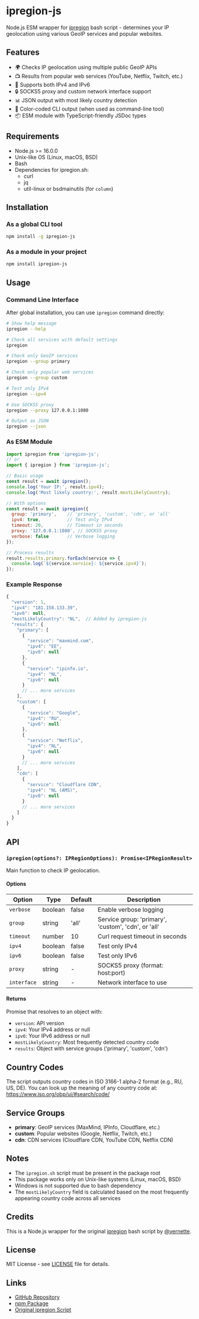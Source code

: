 # ipregion-js

Node.js ESM wrapper for [ipregion](https://github.com/vernette/ipregion) bash script - determines your IP geolocation using various GeoIP services and popular websites.

## Features

- 🌍 Checks IP geolocation using multiple public GeoIP APIs
- 📺 Results from popular web services (YouTube, Netflix, Twitch, etc.)
- 🔄 Supports both IPv4 and IPv6
- 🔒 SOCKS5 proxy and custom network interface support
- 📊 JSON output with most likely country detection
- 🎨 Color-coded CLI output (when used as command-line tool)
- 📦 ESM module with TypeScript-friendly JSDoc types

## Requirements

- Node.js >= 16.0.0
- Unix-like OS (Linux, macOS, BSD)
- Bash
- Dependencies for ipregion.sh:
  - curl
  - jq
  - util-linux or bsdmainutils (for `column`)

## Installation

### As a global CLI tool

```bash
npm install -g ipregion-js
```

### As a module in your project

```bash
npm install ipregion-js
```

## Usage

### Command Line Interface

After global installation, you can use `ipregion` command directly:

```bash
# Show help message
ipregion --help

# Check all services with default settings
ipregion

# Check only GeoIP services
ipregion --group primary

# Check only popular web services
ipregion --group custom

# Test only IPv4
ipregion --ipv4

# Use SOCKS5 proxy
ipregion --proxy 127.0.0.1:1080

# Output as JSON
ipregion --json
```

### As ESM Module

```javascript
import ipregion from 'ipregion-js';
// or
import { ipregion } from 'ipregion-js';

// Basic usage
const result = await ipregion();
console.log('Your IP:', result.ipv4);
console.log('Most likely country:', result.mostLikelyCountry);

// With options
const result = await ipregion({
  group: 'primary',    // 'primary', 'custom', 'cdn', or 'all'
  ipv4: true,          // Test only IPv4
  timeout: 20,         // Timeout in seconds
  proxy: '127.0.0.1:1080', // SOCKS5 proxy
  verbose: false       // Verbose logging
});

// Process results
result.results.primary.forEach(service => {
  console.log(`${service.service}: ${service.ipv4}`);
});
```

### Example Response

```javascript
{
  "version": 1,
  "ipv4": "181.158.133.39",
  "ipv6": null,
  "mostLikelyCountry": "NL",  // Added by ipregion-js
  "results": {
    "primary": [
      {
        "service": "maxmind.com",
        "ipv4": "EE",
        "ipv6": null
      },
      {
        "service": "ipinfo.io",
        "ipv4": "NL",
        "ipv6": null
      }
      // ... more services
    ],
    "custom": [
      {
        "service": "Google",
        "ipv4": "RU",
        "ipv6": null
      },
      {
        "service": "Netflix",
        "ipv4": "NL",
        "ipv6": null
      }
      // ... more services
    ],
    "cdn": [
      {
        "service": "Cloudflare CDN",
        "ipv4": "NL (AMS)",
        "ipv6": null
      }
      // ... more services
    ]
  }
}
```

## API

### `ipregion(options?: IPRegionOptions): Promise<IPRegionResult>`

Main function to check IP geolocation.

#### Options

| Option | Type | Default | Description |
|--------|------|---------|-------------|
| `verbose` | boolean | false | Enable verbose logging |
| `group` | string | 'all' | Service group: 'primary', 'custom', 'cdn', or 'all' |
| `timeout` | number | 10 | Curl request timeout in seconds |
| `ipv4` | boolean | false | Test only IPv4 |
| `ipv6` | boolean | false | Test only IPv6 |
| `proxy` | string | - | SOCKS5 proxy (format: host:port) |
| `interface` | string | - | Network interface to use |

#### Returns

Promise that resolves to an object with:
- `version`: API version
- `ipv4`: Your IPv4 address or null
- `ipv6`: Your IPv6 address or null
- `mostLikelyCountry`: Most frequently detected country code
- `results`: Object with service groups ('primary', 'custom', 'cdn')

## Country Codes

The script outputs country codes in ISO 3166-1 alpha-2 format (e.g., RU, US, DE). You can look up the meaning of any country code at: https://www.iso.org/obp/ui/#search/code/

## Service Groups

- **primary**: GeoIP services (MaxMind, IPInfo, Cloudflare, etc.)
- **custom**: Popular websites (Google, Netflix, Twitch, etc.)
- **cdn**: CDN services (Cloudflare CDN, YouTube CDN, Netflix CDN)

## Notes

- The `ipregion.sh` script must be present in the package root
- This package works only on Unix-like systems (Linux, macOS, BSD)
- Windows is not supported due to bash dependency
- The `mostLikelyCountry` field is calculated based on the most frequently appearing country code across all services

## Credits

This is a Node.js wrapper for the original [ipregion](https://github.com/vernette/ipregion) bash script by [@vernette](https://github.com/vernette).

## License

MIT License - see [LICENSE](LICENSE) file for details.

## Links

- [GitHub Repository](https://github.com/opexdevelop/ipregion-js)
- [npm Package](https://www.npmjs.com/package/ipregion-js)
- [Original ipregion Script](https://github.com/vernette/ipregion)